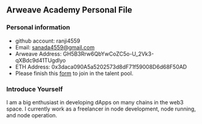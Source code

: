 ## Arweave Academy Personal File

### Personal information

- github account: ranji4559
- Email: sanada4559@gmail.com
- Arweave Address: GH5B3Rrw6QbYwCoZC5o-U_2Vk3-qXBdc9d41TUgdlyo
- ETH Address: 0x3daca090A5a5202573d8dF71f59008D6d68F50AD
- Please finish this [form](https://docs.google.com/forms/d/e/1FAIpQLSfWA5fIIcBgmRppm3jNz5vmf9Mai_QMVil-2pO4r7YKn_Zhtw/viewform?usp=sf_link) to join in the talent pool.

### Introduce Yourself
I am a big enthusiast in developing dApps on many chains in the web3 space. I currently work as a freelancer in node development, node running, and node operation.
